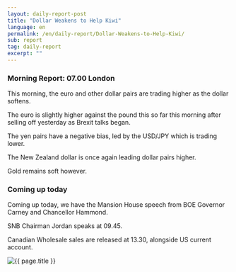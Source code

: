 ```yaml
---
layout: daily-report-post
title: "Dollar Weakens to Help Kiwi"
language: en
permalink: /en/daily-report/Dollar-Weakens-to-Help-Kiwi/
sub: report
tag: daily-report
excerpt: ""
---
```

### Morning Report: 07.00 London

This morning, the euro and other dollar pairs are trading higher as the dollar softens.

The euro is slightly higher against the pound this so far this morning after selling off yesterday as Brexit talks began. 

The yen pairs have a negative bias, led by the USD/JPY which is trading lower. 

The New Zealand dollar is once again leading dollar pairs higher. 

Gold remains soft however. 

### Coming up today

Coming up today, we have the Mansion House speech from BOE Governor Carney and Chancellor Hammond. 

SNB Chairman Jordan speaks at 09.45.

Canadian Wholesale sales are released at 13.30, alongside US current account.
 

<p><img src="{{ "/assets/images/daily-report/2017-06-20_07-23-23.jpg" | relative_url }}" alt="{{ page.title }}" title="{{ page.title }}"></p>